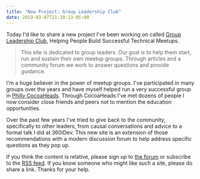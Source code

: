 ```yaml
---
title: "New Project: Group Leadership Club"
date: 2019-03-07T21:19:13-05:00
---
```


Today I'd like to share a new project I've been working on called [Group Leadership Club](http://groupleadership.club/), Helping People Build Successful Technical Meetups.

> This site is dedicated to group leaders. Our goal is to help them start, run and sustain their own meetup groups. Through articles and a community forum we work to answer questions and provide guidance.

I'm a huge believer in the power of meetup groups. I've participated in many groups over the years and have myself helped run a very successful group in [Philly CocoaHeads](http://phillycocoa.org/). Through CocoaHeads I've met dozens of people I now consider close friends and peers not to mention the education opportunities.

Over the past few years I've tried to give back to the community, specifically to other leaders, from causal conversations and advice to a formal talk I did at 360iDev. This new site is an extension of those recommendations with a modern discussion forum to help address specific questions as they pop up.

If you think the content is relative, please sign up to [the forum](https://forum.groupleadership.club/) or subscribe to the [RSS feed](http://groupleadership.club/index.xml). If you know someone who might like such a site, please do share a link. Thanks for your help.
